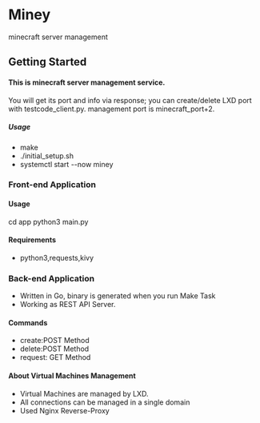 # Miney

minecraft server management

## Getting Started
####  This is minecraft server management service.
  You will get its port and info via response;
  you can create/delete LXD port with testcode_client.py.
  management port is minecraft_port+2.
##### Usage
* make
* ./initial_setup.sh
* systemctl start --now miney
### Front-end Application
#### Usage
cd app
python3 main.py
#### Requirements 
* python3,requests,kivy

### Back-end Application
* Written in Go, binary is generated when you run Make Task
* Working as REST API Server.
#### Commands
* create:POST Method
* delete:POST Method
* request: GET Method

#### About Virtual Machines Management
* Virtual Machines are managed by LXD.
* All connections can be managed in a single domain
* Used Nginx Reverse-Proxy
